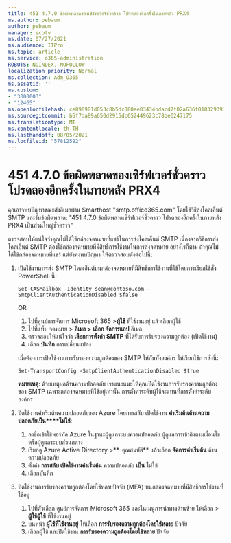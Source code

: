 ```yaml
---
title: 451 4.7.0 ข้อผิดพลาดของเซิร์ฟเวอร์ชั่วคราว โปรดลองอีกครั้งในภายหลัง PRX4
ms.author: pebaum
author: pebaum
manager: scotv
ms.date: 07/27/2021
ms.audience: ITPro
ms.topic: article
ms.service: o365-administration
ROBOTS: NOINDEX, NOFOLLOW
localization_priority: Normal
ms.collection: Adm_O365
ms.assetid: ''
ms.custom:
- "3000003"
- "12465"
ms.openlocfilehash: ce898981d053c8b5dc080ee83434bdacd7f02a636f0183293915bacdb48ba4ef
ms.sourcegitcommit: b5f7da89a650d2915dc652449623c78be6247175
ms.translationtype: MT
ms.contentlocale: th-TH
ms.lasthandoff: 08/05/2021
ms.locfileid: "57812592"
---
```

# <a name="451-470-temporary-server-error-please-try-again-later-prx4"></a>451 4.7.0 ข้อผิดพลาดของเซิร์ฟเวอร์ชั่วคราว โปรดลองอีกครั้งในภายหลัง PRX4

คุณอาจพบปัญหาขณะส่งอีเมลผ่าน Smarthost "smtp.office365.com" โดยใช้วิธีส่งไคลเอ็นต์ SMTP และรับข้อผิดพลาด: "451 4.7.0 ข้อผิดพลาดเซิร์ฟเวอร์ชั่วคราว โปรดลองอีกครั้งในภายหลัง PRX4 เป็นส่วนใหญ่ชั่วคราว" 

ตรวจสอบให้แน่ใจว่าคุณไม่ได้ใช้กล่องจดหมายที่แชร์ในการส่งไคลเอ็นต์ SMTP เนื่องจากวิธีการส่งไคลเอ็นต์ SMTP ต้องใช้กล่องจดหมายที่มีสิทธิ์การใช้งานในการส่งจดหมาย อย่างไรก็ตาม ถ้าคุณไม่ได้ใช้กล่องจดหมายที่แชร์ แต่ยังคงพบปัญหา ให้ตรวจสอบดังต่อไปนี้:

1. เปิดใช้งานการส่ง SMTP ไคลเอ็นต์บนกล่องจดหมายที่มีสิทธิ์การใช้งานที่ใช้โดยการเรียกใช้สั่ง PowerShell นี้:

    ```Set-CASMailbox -Identity sean@contoso.com -SmtpClientAuthenticationDisabled $false```

    OR

    1. ไปที่ศูนย์การจัดการ Microsoft 365 >**ผู้ใช้** ที่ใช้งานอยู่ แล้วเลือกผู้ใช้
    1. ไปที่แท็บ จดหมาย > **อีเมล >** **เลือก จัดการแอป** อีเมล 
    1. ตรวจสอบให้แน่ใจว่า **เลือกการตั้งค่า SMTP** ที่ได้รับการรับรองความถูกต้อง (เปิดใช้งาน)
    1. เลือก **บันทึก** การเปลี่ยนแปลง
    
    เมื่อต้องการเปิดใช้งานการรับรองความถูกต้องของ SMTP ให้กับทั้งองค์กร ให้เรียกใช้การสั่งนี้:

    `Set-TransportConfig -SmtpClientAuthenticationDisabled $true`
 
    **หมายเหตุ**: ด้วยเหตุผลด้านความปลอดภัย เราแนะนนะให้คุณเปิดใช้งานการรับรองความถูกต้องของ SMTP เฉพาะกล่องจดหมายที่ใช้อยู่เท่านั้น การตั้งค่าระดับผู้ใช้จะแทนที่การตั้งค่าระดับองค์กร

2. ปิดใช้งานค่าเริ่มต้นความปลอดภัยของ Azure โดยการสลับ เปิดใช้งาน **ค่าเริ่มต้นด้านความปลอดภัยเป็น****ไม่ใช่**:

    1. ลงชื่อเข้าใช้พอร์ทัล Azure ในฐานะผู้ดูแลระบบความปลอดภัย ผู้ดูแลการเข้าถึงตามเงื่อนไข หรือผู้ดูแลระบบส่วนกลาง
    1. เรียกดู Azure Active Directory >**  คุณสมบัติ** แล้วเลือก **จัดการค่าเริ่มต้น** ด้านความปลอดภัย
    1. ตั้งค่า **การสลับ เปิดใช้งานค่าเริ่มต้น** ความปลอดภัย **เป็น** ไม่ใช่
    1. เลือกบันทึก

3. ปิดใช้งานการรับรองความถูกต้องโดยใช้หลายปัจจัย (MFA) บนกล่องจดหมายที่มีสิทธิ์การใช้งานที่ใช้อยู่

    1. ไปที่ตัวเลือก ศูนย์การจัดการ Microsoft 365 และในเมนูการนําทางด้านซ้าย ให้เลือก  >  **ผู้ใช้ผู้ใช้** ที่ใช้งานอยู่
    1. บนหน้า **ผู้ใช้ที่ใช้งานอยู่** ให้เลือก **การรับรองความถูกต้องโดยใช้หลาย** ปัจจัย
    1. เลือกผู้ใช้ และปิดใช้งาน **การรับรองความถูกต้องโดยใช้หลาย** ปัจจัย

